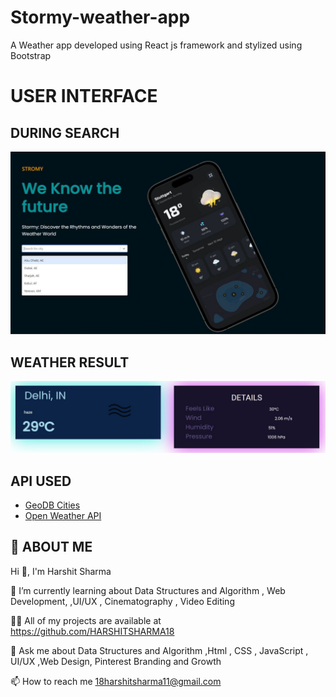 # Stormy-weather-app

A Weather app developed using React js framework and stylized using Bootstrap



# USER INTERFACE

## DURING SEARCH

![SEARCH FOR CITIES](https://github.com/HARSHITSHARMA18/Stormy-weather-app/blob/main/public/Screenshot1.jpg)

## WEATHER RESULT

![WEATHER DATA](https://github.com/HARSHITSHARMA18/Stormy-weather-app/blob/main/public/Screenshot2.jpg)

## API USED 

 - [GeoDB Cities ](https://rapidapi.com/wirefreethought/api/geodb-cities/)
 - [Open Weather API](https://openweathermap.org/)


## 🚀 ABOUT ME
Hi 👋, I'm Harshit Sharma

🌱 I’m currently learning about Data Structures and Algorithm , Web Development, ,UI/UX , Cinematography , Video Editing

👨‍💻 All of my projects are available at https://github.com/HARSHITSHARMA18

💬 Ask me about Data Structures and Algorithm ,Html , CSS , JavaScript , UI/UX ,Web Design, Pinterest Branding and Growth

📫 How to reach me 18harshitsharma11@gmail.com
